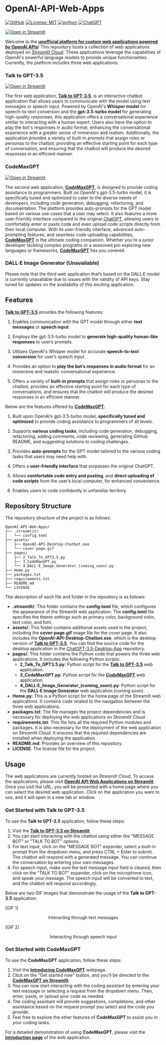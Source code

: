 # OpenAI-API-Web-Apps 

[![GitHub](https://badgen.net/badge/icon/GitHub?icon=github&color=black&label)](https://github.com/MaxineXiong)
[![License: MIT](https://img.shields.io/badge/License-MIT-yellow.svg)](https://opensource.org/licenses/MIT)
[![python](https://img.shields.io/badge/Python-3.9-3776AB.svg?style=flat&logo=python&logoColor=white)](https://www.python.org)
[![ChatGPT](https://img.shields.io/badge/chatGPT-74aa9c?style=for-the-badge&logo=openai&logoColor=white)](https://chat.openai.com/)

[![Open in Streamlit](https://static.streamlit.io/badges/streamlit_badge_black_white.svg)](https://maxinexiong-openai-api-web-apps-home-xbxlm8.streamlit.app/) 

Welcome to the **[unofficial platform for custom web applications powered by OpenAI APIs](https://maxinexiong-openai-api-web-apps-home-xbxlm8.streamlit.app/)**! This repository hosts 
a collection of web applications deployed on *[Streamlit Cloud](https://streamlit.io/cloud)*. These applications leverage the capabilities of OpenAI's powerful language models to provide 
unique functionalities. Currently, the platform includes three web applications:

### Talk to GPT-3.5
[![Open in Streamlit](https://static.streamlit.io/badges/streamlit_badge_black_white.svg)](https://maxinexiong-openai-api-web-apps-home-xbxlm8.streamlit.app/Talk_To_GPT3.5) 

The first web application, **[Talk to GPT-3.5](https://maxinexiong-openai-api-web-apps-home-xbxlm8.streamlit.app/Talk_To_GPT3.5)**, is an interactive chatbot application that allows users to 
communicate with the model using text messages or speech input. Powered by OpenAI's **Whisper model** for speech-to-text conversion and the **gpt-3.5-turbo model** for generating high-quality 
responses, this application offers a conversational experience similar to interacting with a human expert. Users also have the option to play the bot's responses in audio format, enhancing 
the conversational experience with a greater sense of immersion and realism. Additionally, the application provides a variety of built-in prompts that assign roles or personas to the chatbot, 
providing an effective starting point for each type of conversation, and ensuring that the chatbot will produce the desired responses in an efficient manner.

### CodeMaxGPT
[![Open in Streamlit](https://static.streamlit.io/badges/streamlit_badge_black_white.svg)](https://maxinexiong-openai-api-web-apps-home-xbxlm8.streamlit.app/CodeMaxGPT) 

The second web application, **[CodeMaxGPT](https://maxinexiong.github.io/intro-codemaxgpt.html)**, is designed to provide coding assistance to programmers. Built on OpenAI's gpt-3.5-turbo model, 
it is specifically tuned and optimized to cater to the diverse needs of developers, including code generation, debugging, refactoring, and documentation. The platform provides auto-prompts 
for the GPT model based on various use cases that a user may select. It also features a more user-friendly interface compared to the original [ChatGPT](https://openai.com/blog/chatgpt), allowing users to comfortably enter or 
paste code and even upload code scripts directly from their local computer. With its user-friendly interface, advanced auto-prompting features, and seamless code uploading capabilities, 
**[CodeMaxGPT](https://maxinexiong.github.io/intro-codemaxgpt.html)** is the ultimate coding companion. Whether you're a junior developer tackling complex programs or a seasoned pro exploring 
new languages or frameworks, **[CodeMaxGPT](https://maxinexiong.github.io/intro-codemaxgpt.html)** has you covered.

### DALL·E Image Generator (Unavailable)

Please note that the third web application that’s based on the DALL·E model is currently unavailable due to issues with the validity of API keys. Stay tuned for updates on the availability 
of this exciting application.

## Features

**[Talk to GPT-3.5](https://maxinexiong-openai-api-web-apps-home-xbxlm8.streamlit.app/Talk_To_GPT3.5)** provides the following features:

1) Enables communication with the GPT model through either **text messages** or **speech input**.

2) Employs the gpt-3.5-turbo model to **generate high-quality human-like responses** to user’s prompts.

3) Utilizes OpenAI's Whisper model for accurate **speech-to-text conversion** for user’s speech input.

4) Provides an option to **play the bot’s responses in audio format** for an immersive and realistic conversational experience.

5) Offers a variety of **built-in prompts** that assign roles or personas to the chatbot, provides an effective starting point for each type of conversations, and ensures that the chatbot will produce the desired responses in an efficient manner.

Below are the features offered by **[CodeMaxGPT](https://maxinexiong.github.io/intro-codemaxgpt.html)**:

1) Built upon OpenAI’s gpt-3.5-turbo model, **specifically tuned and optimized** to provide coding assistance to programmers of all levels.

2) Supports **various coding tasks**, including code generation, debugging, refactoring, adding comments, code reviewing, generating GitHub README, and suggesting solutions to coding challenges.

3) Provides **auto-prompts** for the GPT model tailored to the various coding tasks that users may need help with.

4) Offers a **user-friendly interface** that surpasses the original ChatGPT.

5) Allows **comfortable code entry and pasting**, and **direct uploading of code scripts** from the user’s local computer, for enhanced convenience.

6) Enables users to code confidently in unfamiliar territory.

## Repository Structure

The repository structure of the project is as follows:
```
OpenAI-API-Web-Apps/
├── .streamlit/
│   └── config.toml
├── assets/
│   ├── OpenAI-API-Desktop-Chatbot.exe
│   └── cover-page.gif
├── pages/
│   ├── 2_Talk_To_GPT3.5.py
│   ├── 3_CodeMaxGPT.py
│   └── 4_DALL·E_Image_Generator_(coming_soon).py
├── Home.py
├── packages.txt
├── requirements.txt
├── README.md
└── LICENSE
```
The description of each file and folder in the repository is as follows:

* **.streamlit/**: This folder contains the **config.toml** file, which configures the appearance of the Streamlit web application. The **config.toml** file specifies the theme settings such as primary color, background color, text color, and font.
* **assets/**: This folder contains additional assets used in the project, including the **cover-page.gif** image file for the cover page. It also includes the **OpenAI-API-Desktop-Chatbot.exe**, which is the desktop version of [**Talk to GPT-3.5**](https://maxinexiong-openai-api-web-apps-home-xbxlm8.streamlit.app/Talk_To_GPT3.5). You can find the source code for the desktop application in the [ChatGPT-3.5-Desktop-App](https://github.com/MaxineXiong/ChatGPT-3.5-Desktop-App.git) repository.
* **pages/**: This folder contains the Python code that powers the three web applications. It includes the following Python scripts:
    - **2_Talk_To_GPT3.5.py**: Python script for the [**Talk to GPT-3.5**](https://maxinexiong-openai-api-web-apps-home-xbxlm8.streamlit.app/Talk_To_GPT3.5) web application.
    - **3_CodeMaxGPT.py**: Python script for the [**CodeMaxGPT**](https://maxinexiong-openai-api-web-apps-home-xbxlm8.streamlit.app/CodeMaxGPT) web application.
    - **4_DALL·E_Image_Generator_(coming_soon).py**: Python script for the **DALL·E Image Generator** web application (coming soon).
* **Home.py**: This is a Python script for the home page of the Streamlit web applications. It contains code related to the navigation between the three web applications.
* **packages.txt**: The file manages the project dependencies and is necessary for deploying the web applications on _Streamlit Cloud_.
* **requirements.txt**: This file lists all the required Python modules and packages. It is also necessary for the deployment of the web application on _Streamlit Cloud_. It ensures that the required dependencies are installed when deploying the application.
* **README.md**: Provides an overview of this repository.
* **LICENSE**: The license file for the project.


## **Usage**

The web applications are currently hosted on *Streamlit Cloud*. To access the applications, please visit [**OpenAI API Web Applications on Streamlit**](https://maxinexiong-openai-api-web-apps-home-xbxlm8.streamlit.app/). Once you visit the URL, you will be presented with a home page where you can select the desired web application. Click on the application you want to use, and it will open in a new tab or window.

### **Get Started with Talk to GPT-3.5**

To use the **Talk to GPT-3.5** application, follow these steps:

1. Visit the [**Talk to GPT-3.5 on Streamlit**](https://maxinexiong-openai-api-web-apps-home-xbxlm8.streamlit.app/Talk_To_GPT3.5).
2. You can start interacting with the chatbot using either the "MESSAGE BOT" or "TALK TO BOT" options.
3. For text input, click on the "MESSAGE BOT" expander, select a built-in prompt from the dropdown menu, and press CTRL + Enter to submit. The chatbot will respond with a generated message. You can continue the conversation by entering your own messages.
4. For speech input, make sure the text message input field is cleared, then click on the "TALK TO BOT" expander, click on the microphone icon, and speak your message. The speech input will be converted to text, and the chatbot will respond accordingly.

Below are two GIF images that demonstrate the usage of the **Talk to GPT-3.5** application:

[GIF 1]

<p align='center'>Interacting through text messages</p>

[GIF 2]

<p align='center'>Interacting through speech input</p>

### **Get Started with CodeMaxGPT**

To use the **CodeMaxGPT** application, follow these steps:

1. Visit the [**Introducing CodeMaxGPT**](https://maxinexiong.github.io/intro-codemaxgpt.html) webpage.
2. Click on the "Get started now" button, and you'll be directed to the [**CodeMaxGPT on Streamlit**](https://maxinexiong-openai-api-web-apps-home-xbxlm8.streamlit.app/CodeMaxGPT).
3. You can now start interacting with the coding assistant by entering your text message or selecting a request from the dropdown menu. Then, enter, paste, or upload your code as needed.
4. The coding assistant will provide suggestions, completions, and other assistance based on the request prompt you select and the code you provide.
5. Feel free to explore the other features of **CodeMaxGPT** to assist you in your coding tasks.

For a detailed demonstration of using **CodeMaxGPT**, please visit the [**introduction page**](https://maxinexiong.github.io/intro-codemaxgpt.html) of the web application.

